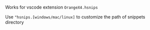 
Works for vscode extension `OrangeX4.hsnips`

Use `"hsnips.[windows/mac/linux]` to customize the path of snippets directory